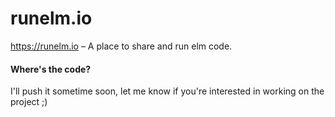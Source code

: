 # runelm.io

https://runelm.io – A place to share and run elm code.

#### Where's the code?

I'll push it sometime soon, let me know if you're interested in working on the project ;)